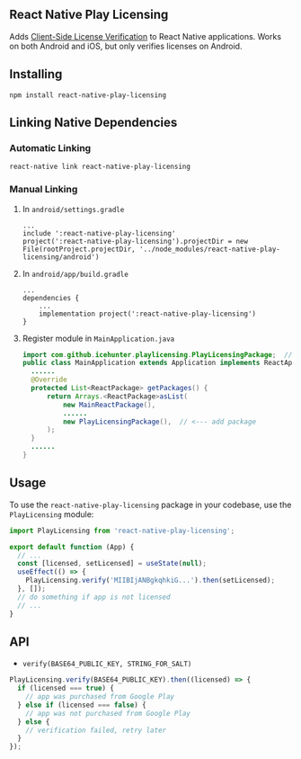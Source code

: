 ## React Native Play Licensing

Adds [Client-Side License Verification](https://developer.android.com/google/play/licensing/client-side-verification) to React Native applications. Works on both Android and iOS, but only verifies licenses on Android.

## Installing

```
npm install react-native-play-licensing
```

## Linking Native Dependencies

### Automatic Linking

```
react-native link react-native-play-licensing
```

### Manual Linking

1. In `android/settings.gradle`

   ```
   ...
   include ':react-native-play-licensing'
   project(':react-native-play-licensing').projectDir = new File(rootProject.projectDir, '../node_modules/react-native-play-licensing/android')
   ```

2. In `android/app/build.gradle`

   ```
   ...
   dependencies {
       ...
       implementation project(':react-native-play-licensing')
   }
   ```

3. Register module in `MainApplication.java`

   ```java
   import com.github.icehunter.playlicensing.PlayLicensingPackage;  // <--- import
   public class MainApplication extends Application implements ReactApplication {
     ......
     @Override
     protected List<ReactPackage> getPackages() {
         return Arrays.<ReactPackage>asList(
             new MainReactPackage(),
             ......
             new PlayLicensingPackage(),  // <--- add package
         );
     }
     ......
   }
   ```

## Usage

To use the `react-native-play-licensing` package in your codebase, use the `PlayLicensing` module:

```javascript
import PlayLicensing from 'react-native-play-licensing';
```

```javascript
export default function (App) {
  // ...
  const [licensed, setLicensed] = useState(null);
  useEffect(() => {
    PlayLicensing.verify('MIIBIjANBgkqhkiG...').then(setLicensed);
  }, []);
  // do something if app is not licensed
  // ...
}
```

## API

- `verify(BASE64_PUBLIC_KEY, STRING_FOR_SALT)`

```javascript
PlayLicensing.verify(BASE64_PUBLIC_KEY).then((licensed) => {
  if (licensed === true) {
    // app was purchased from Google Play
  } else if (licensed === false) {
    // app was not purchased from Google Play
  } else {
    // verification failed, retry later
  }
});
```
